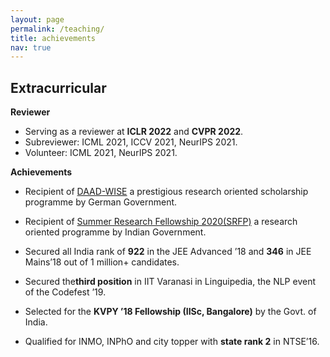 ```yaml
---
layout: page
permalink: /teaching/
title: achievements
nav: true
---
```


## Extracurricular

**Reviewer**
 
  * Serving as a reviewer at **ICLR 2022** and **CVPR 2022**.
  * Subreviewer: ICML 2021, ICCV 2021, NeurIPS 2021.
  * Volunteer: ICML 2021, NeurIPS 2021.

**Achievements**
   
* Recipient of [DAAD-WISE](https://www2.daad.de/deutschland/stipendium/datenbank/en/21148-scholarship-database/?detail=50015295) a prestigious research oriented scholarship 
programme by German Government.

* Recipient of [Summer Research Fellowship 2020(SRFP)](https://www.ias.ac.in/) a research oriented programme by Indian Government.

* Secured all India rank of **922** in the JEE Advanced ’18 and **346** in JEE Mains’18 out of 1 million+ candidates.

* Secured the**third position** in IIT Varanasi in Linguipedia, the NLP event of the Codefest ’19.

* Selected for the **KVPY ’18 Fellowship (IISc, Bangalore)** by the Govt. of India.

* Qualified for INMO, INPhO and city topper with **state rank 2** in NTSE’16.
